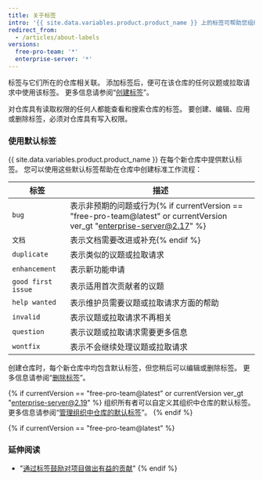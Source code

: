 ```yaml
---
title: 关于标签
intro: '{{ site.data.variables.product.product_name }} 上的标签可帮助您组织工作和排列工作的优先级。 您可以对议题和拉取请求贴标签，以指示优先级、类别或您认为有用的任何其他信息。'
redirect_from:
  - /articles/about-labels
versions:
  free-pro-team: '*'
  enterprise-server: '*'
---
```


标签与它们所在的仓库相关联。 添加标签后，便可在该仓库的任何议题或拉取请求中使用该标签。 更多信息请参阅“[创建标签](/articles/creating-a-label/)”。

对仓库具有读取权限的任何人都能查看和搜索仓库的标签。 要创建、编辑、应用或删除标签，必须对仓库具有写入权限。

### 使用默认标签

{{ site.data.variables.product.product_name }} 在每个新仓库中提供默认标签。 您可以使用这些默认标签帮助在仓库中创建标准工作流程：

| 标签                 | 描述                                                                         |
| ------------------ | -------------------------------------------------------------------------- |
| `bug`              | 表示非预期的问题或行为{% if currentVersion == "free-pro-team@latest" or currentVersion ver_gt "enterprise-server@2.17" %}
| `文档`               | 表示文档需要改进或补充{% endif %}
| `duplicate`        | 表示类似的议题或拉取请求                                                               |
| `enhancement`      | 表示新功能申请                                                                    |
| `good first issue` | 表示适用首次贡献者的议题                                                               |
| `help wanted`      | 表示维护员需要议题或拉取请求方面的帮助                                                        |
| `invalid`          | 表示议题或拉取请求不再相关                                                              |
| `question`         | 表示议题或拉取请求需要更多信息                                                            |
| `wontfix`          | 表示不会继续处理议题或拉取请求                                                            |

创建仓库时，每个新仓库中均包含默认标签，但您稍后可以编辑或删除标签。 更多信息请参阅“[删除标签](/articles/deleting-a-label/)”。

{% if currentVersion == "free-pro-team@latest" or currentVersion ver_gt "enterprise-server@2.19" %}
组织所有者可以自定义其组织中仓库的默认标签。 更多信息请参阅“[管理组织中仓库的默认标签](/articles/managing-default-labels-for-repositories-in-your-organization)”。
{% endif %}

{% if currentVersion == "free-pro-team@latest" %}
### 延伸阅读

- "[通过标签鼓励对项目做出有益的贡献](/github/building-a-strong-community/encouraging-helpful-contributions-to-your-project-with-labels)"
{% endif %}
